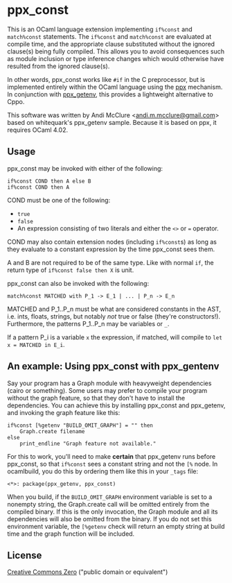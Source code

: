 ppx_const
=========

This is an OCaml language extension implementing `if%const` and `match%const` statements. The `if%const` and `match%const` are evaluated at compile time, and the appropriate clause substituted without the ignored clause(s) being fully compiled. This allows you to avoid consequences such as module inclusion or type inference changes which would otherwise have resulted from the ignored clause(s).

In other words, ppx\_const works like `#if` in the C preprocessor, but is implemented entirely within the OCaml language using the [ppx](http://whitequark.org/blog/2014/04/16/a-guide-to-extension-points-in-ocaml/) mechanism. In conjunction with [ppx_getenv](https://github.com/whitequark/ppx_getenv), this provides a lightweight alternative to Cppo.

This software was written by Andi McClure <<andi.m.mcclure@gmail.com>> based on whitequark's ppx\_getenv sample. Because it is based on ppx, it requires OCaml 4.02.

Usage
-----

ppx\_const may be invoked with either of the following:

    if%const COND then A else B
    if%const COND then A

COND must be one of the following:

* `true`
* `false`
* An expression consisting of two literals and either the `<>` or `=` operator.

COND may also contain extension nodes (including `if%const`s) as long as they evaluate to a constant expression by the time ppx\_const sees them.

A and B are not required to be of the same type. Like with normal `if`, the return type of `if%const false then X` is unit.

ppx\_const can also be invoked with the following:

    match%const MATCHED with P_1 -> E_1 | ... | P_n -> E_n

MATCHED and P_1..P_n must be what are considered constants in the AST, i.e. ints, floats, strings, but notably *not* true or false (they're constructors!). Furthermore, the patterns P_1..P_n may be variables or `_`.

If a pattern P_i is a variable `x` the expression, if matched, will compile to `let x = MATCHED in E_i`.


An example: Using ppx_const with ppx\_gentenv
---------------------------------------------

Say your program has a Graph module with heavyweight dependencies (cairo or something). Some users may prefer to compile your program without the graph feature, so that they don't have to install the dependencies. You can achieve this by installing ppx\_const and ppx\_getenv, and invoking the graph feature like this:

	if%const [%getenv "BUILD_OMIT_GRAPH"] = "" then
		Graph.create filename
	else
		print_endline "Graph feature not available."

For this to work, you'll need to make **certain** that ppx\_getenv runs before ppx\_const, so that `if%const` sees a constant string and not the `[%` node. In ocamlbuild, you do this by ordering them like this in your `_tags` file:

	<*>: package(ppx_getenv, ppx_const)

When you build, if the `BUILD_OMIT_GRAPH` environment variable is set to a nonempty string, the Graph.create call will be omitted entirely from the compiled binary. If this is the only invocation, the Graph module and all its dependencies will also be omitted from the binary. If you do not set this environment variable, the `[%getenv` check will return an empty string at build time and the graph function will be included.

License
-------

[Creative Commons Zero](LICENSE.txt) ("public domain or equivalent")

